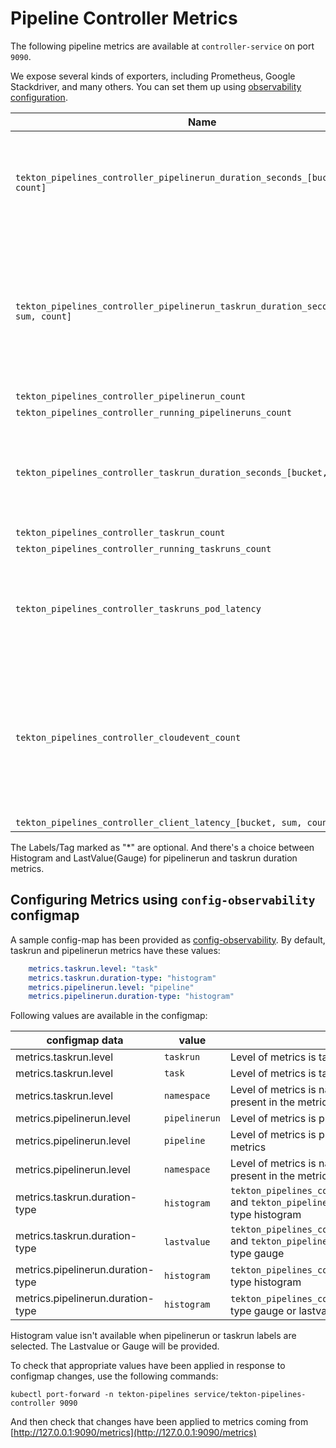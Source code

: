 <!--
---
linkTitle: "Pipeline Metrics"
weight: 304
---
-->

# Pipeline Controller Metrics

The following pipeline metrics are available at `controller-service` on port `9090`.

We expose several kinds of exporters, including Prometheus, Google Stackdriver, and many others. You can set them up using [observability configuration](../config/config-observability.yaml).

|  Name | Type | Labels/Tags | Status |
| ---------- | ----------- | ----------- | ----------- |
| `tekton_pipelines_controller_pipelinerun_duration_seconds_[bucket, sum, count]` | Histogram/LastValue(Gauge) | `*pipeline`=&lt;pipeline_name&gt; <br> `*pipelinerun`=&lt;pipelinerun_name&gt; <br> `status`=&lt;status&gt; <br> `namespace`=&lt;pipelinerun-namespace&gt; | experimental |
| `tekton_pipelines_controller_pipelinerun_taskrun_duration_seconds_[bucket, sum, count]` | Histogram/LastValue(Gauge) | `*pipeline`=&lt;pipeline_name&gt; <br> `*pipelinerun`=&lt;pipelinerun_name&gt; <br> `status`=&lt;status&gt; <br> `*task`=&lt;task_name&gt; <br> `*taskrun`=&lt;taskrun_name&gt;<br> `namespace`=&lt;pipelineruns-taskruns-namespace&gt;| experimental |
| `tekton_pipelines_controller_pipelinerun_count` | Counter | `status`=&lt;status&gt; | experimental |
| `tekton_pipelines_controller_running_pipelineruns_count` | Gauge | | experimental |
| `tekton_pipelines_controller_taskrun_duration_seconds_[bucket, sum, count]` | Histogram/LastValue(Gauge) | `status`=&lt;status&gt; <br> `*task`=&lt;task_name&gt; <br> `*taskrun`=&lt;taskrun_name&gt;<br> `namespace`=&lt;pipelineruns-taskruns-namespace&gt; | experimental |
| `tekton_pipelines_controller_taskrun_count` | Counter | `status`=&lt;status&gt; | experimental |
| `tekton_pipelines_controller_running_taskruns_count` | Gauge | | experimental |
| `tekton_pipelines_controller_taskruns_pod_latency` | Gauge | `namespace`=&lt;taskruns-namespace&gt; <br> `pod`= &lt; taskrun_pod_name&gt; <br> `*task`=&lt;task_name&gt; <br> `*taskrun`=&lt;taskrun_name&gt;<br> | experimental |
| `tekton_pipelines_controller_cloudevent_count` | Counter | `*pipeline`=&lt;pipeline_name&gt; <br> `*pipelinerun`=&lt;pipelinerun_name&gt; <br> `status`=&lt;status&gt; <br> `*task`=&lt;task_name&gt; <br> `*taskrun`=&lt;taskrun_name&gt;<br> `namespace`=&lt;pipelineruns-taskruns-namespace&gt;| experimental |
| `tekton_pipelines_controller_client_latency_[bucket, sum, count]` | Histogram | | experimental |

The Labels/Tag marked as "*" are optional. And there's a choice between Histogram and LastValue(Gauge) for pipelinerun and taskrun duration metrics.


## Configuring Metrics using `config-observability` configmap

A sample config-map has been provided as [config-observability](./../config/config-observability.yaml). By default, taskrun and pipelinerun metrics have these values:

``` yaml
    metrics.taskrun.level: "task"
    metrics.taskrun.duration-type: "histogram"
    metrics.pipelinerun.level: "pipeline"
    metrics.pipelinerun.duration-type: "histogram"
```

Following values are available in the configmap:

| configmap data | value | description |
| ---------- | ----------- | ----------- |
| metrics.taskrun.level | `taskrun` | Level of metrics is taskrun |
| metrics.taskrun.level | `task` | Level of metrics is task and taskrun label isn't present in the metrics |
| metrics.taskrun.level | `namespace` | Level of metrics is namespace, and task and taskrun label isn't present in the metrics
| metrics.pipelinerun.level | `pipelinerun` | Level of metrics is pipelinerun |
| metrics.pipelinerun.level | `pipeline` | Level of metrics is pipeline and pipelinerun label isn't present in the metrics |
| metrics.pipelinerun.level | `namespace` | Level of metrics is namespace, pipeline and pipelinerun label isn't present in the metrics |
| metrics.taskrun.duration-type | `histogram` | `tekton_pipelines_controller_pipelinerun_taskrun_duration_seconds` and `tekton_pipelines_controller_taskrun_duration_seconds` is of type histogram |
| metrics.taskrun.duration-type | `lastvalue` | `tekton_pipelines_controller_pipelinerun_taskrun_duration_seconds` and `tekton_pipelines_controller_taskrun_duration_seconds` is of type gauge |
| metrics.pipelinerun.duration-type | `histogram` | `tekton_pipelines_controller_pipelinerun_duration_seconds` is of type histogram |
| metrics.pipelinerun.duration-type | `histogram` | `tekton_pipelines_controller_pipelinerun_duration_seconds` is of type gauge or lastvalue |

Histogram value isn't available when pipelinerun or taskrun labels are selected. The Lastvalue or Gauge will be provided.

To check that appropriate values have been applied in response to configmap changes, use the following commands:
```shell
kubectl port-forward -n tekton-pipelines service/tekton-pipelines-controller 9090
```

And then check that changes have been applied to metrics coming from [http://127.0.0.1:9090/metrics](http://127.0.0.1:9090/metrics)
